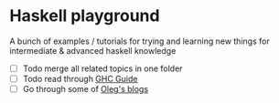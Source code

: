 # Haskell playground

A bunch of examples / tutorials for trying and learning new things for intermediate & advanced haskell knowledge

- [ ] Todo merge all related topics in one folder
- [ ] Todo read through [GHC Guide](https://downloads.haskell.org/%7Eghc/latest/docs/html/users_guide/glasgow_exts.html#equality-constraints)
- [ ] Go through some of [Oleg's blogs](http://oleg.fi/)
